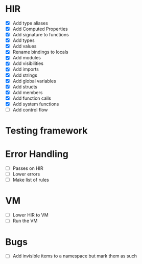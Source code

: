 # HIR

- [x] Add type aliases
- [x] Add Computed Properties
- [x] Add signature to functions
- [x] Add types
- [x] Add values
- [x] Rename bindings to locals
- [x] Add modules
- [x] Add visibilities
- [x] Add imports
- [x] Add strings
- [x] Add global variables
- [x] Add structs
- [x] Add members
- [x] Add function calls
- [x] Add system functions
- [ ] Add control flow

# Testing framework

# Error Handling

- [ ] Passes on HIR
- [ ] Lower errors
- [ ] Make list of rules

# VM

- [ ] Lower HIR to VM
- [ ] Run the VM

# Bugs

- [ ] Add invisible items to a namespace but mark them as such